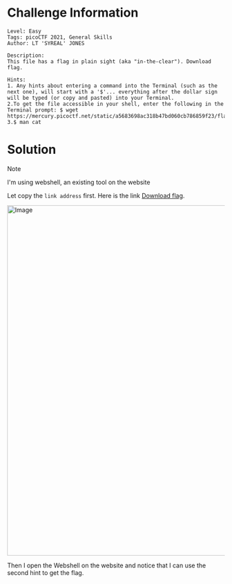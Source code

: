 # Challenge Information
```text
Level: Easy 
Tags: picoCTF 2021, General Skills
Author: LT 'SYREAL' JONES
 
Description:
This file has a flag in plain sight (aka "in-the-clear"). Download flag.
 
Hints:
1. Any hints about entering a command into the Terminal (such as the next one), will start with a '$'... everything after the dollar sign will be typed (or copy and pasted) into your Terminal.
2.To get the file accessible in your shell, enter the following in the Terminal prompt: $ wget https://mercury.picoctf.net/static/a5683698ac318b47bd060cb786859f23/flag
3.$ man cat
```
# Solution
> [!NOTE]
> I'm using webshell, an existing tool on the website

Let copy the `link address` first.
Here is the link [Download flag](https://mercury.picoctf.net/static/a5683698ac318b47bd060cb786859f23/flag).

<img width="809" alt="Image" src="https://github.com/user-attachments/assets/5139c33e-8428-4813-8493-04063c49434f" />

Then I open the Webshell on the website and notice that I can use the second hint to get the flag.

